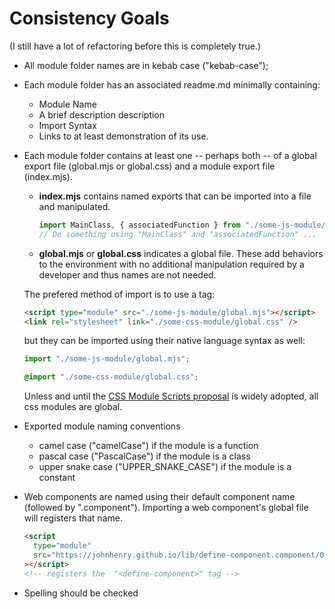 # Consistency Goals

(I still have a lot of refactoring before this is completely true.)

- All module folder names are in kebab case ("kebab-case");
- Each module folder has an associated readme.md minimally containing:
  - Module Name
  - A brief description description
  - Import Syntax
  - Links to at least demonstration of its use.
- Each module folder contains at least one -- perhaps both -- of a global export file (global.mjs or global.css) and a module export file (index.mjs).

  - **index.mjs** contains named exports that can be imported into a file and manipulated.

    ```javascript
    import MainClass, { associatedFunction } from "./some-js-module/index.mjs";
    // Do something using "MainClass" and "associatedFunction" ...
    ```

  - **global.mjs** or **global.css** indicates a global file. These add behaviors to the environment with no additional manipulation required by a developer and thus names are not needed.

  The prefered method of import is to use a tag:

  ```html
  <script type="module" src="./some-js-module/global.mjs"></script>
  <link rel="stylesheet" link="./some-css-module/global.css" />
  ```

  but they can be imported using their native language syntax as well:

  ```javascript
  import "./some-js-module/global.mjs";
  ```

  ```css
  @import "./some-css-module/global.css";
  ```

  Unless and until the [CSS Module Scripts proposal](https://web.dev/css-module-scripts/) is widely adopted, all css modules are global.

- Exported module naming conventions
  - camel case ("camelCase") if the module is a function
  - pascal case ("PascalCase") if the module is a class
  - upper snake case ("UPPER_SNAKE_CASE") if the module is a constant
- Web components are named using their default component name (followed by ".component").
  Importing a web component's global file will registers that name.

  ```html
  <script
    type="module"
    src="https://johnhenry.github.io/lib/define-component.component/0.0.0/global.mjs"
  ></script>
  <!-- registers the  "<define-component>" tag -->
  ```

- Spelling should be checked
